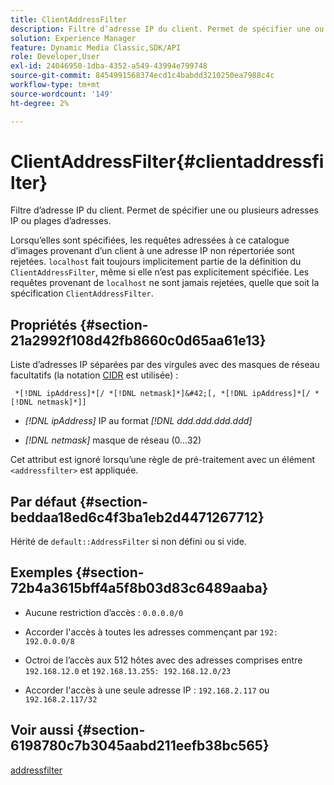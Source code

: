 ```yaml
---
title: ClientAddressFilter
description: Filtre d’adresse IP du client. Permet de spécifier une ou plusieurs adresses IP ou plages d’adresses.
solution: Experience Manager
feature: Dynamic Media Classic,SDK/API
role: Developer,User
exl-id: 24046950-1dba-4352-a549-43994e799748
source-git-commit: 8454991568374ecd1c4babdd3210250ea7988c4c
workflow-type: tm+mt
source-wordcount: '149'
ht-degree: 2%

---
```


# ClientAddressFilter{#clientaddressfilter}

Filtre d’adresse IP du client. Permet de spécifier une ou plusieurs adresses IP ou plages d’adresses.

Lorsqu’elles sont spécifiées, les requêtes adressées à ce catalogue d’images provenant d’un client à une adresse IP non répertoriée sont rejetées. `localhost` fait toujours implicitement partie de la définition du `ClientAddressFilter`, même si elle n’est pas explicitement spécifiée. Les requêtes provenant de `localhost` ne sont jamais rejetées, quelle que soit la spécification `ClientAddressFilter`.

## Propriétés {#section-21a2992f108d42fb8660c0d65aa61e13}

Liste d’adresses IP séparées par des virgules avec des masques de réseau facultatifs (la notation [CIDR](https://en.wikipedia.org/wiki/Classless_Inter-Domain_Routing#CIDR_notation) est utilisée) :

` *[!DNL ipAddress]*[/ *[!DNL netmask]*]&#42;[, *[!DNL ipAddress]*[/ *[!DNL netmask]*]]`

* *[!DNL ipAddress]* IP au format *[!DNL ddd.ddd.ddd.ddd]*

* *[!DNL netmask]* masque de réseau (0...32)

Cet attribut est ignoré lorsqu’une règle de pré-traitement avec un élément `<addressfilter>` est appliquée.

## Par défaut {#section-beddaa18ed6c4f3ba1eb2d4471267712}

Hérité de `default::AddressFilter` si non défini ou si vide.

## Exemples {#section-72b4a3615bff4a5f8b03d83c6489aaba}

* Aucune restriction d’accès : `0.0.0.0/0`
* Accorder l&#39;accès à toutes les adresses commençant par `192: 192.0.0.0/8`
* Octroi de l’accès aux 512 hôtes avec des adresses comprises entre `192.168.12.0` et `192.168.13.255: 192.168.12.0/23`

* Accorder l&#39;accès à une seule adresse IP : `192.168.2.117` ou `192.168.2.117/32`

## Voir aussi {#section-6198780c7b3045aabd211eefb38bc565}

[addressfilter](../../../../../ir-api/material-cat/image-rendering-api-ref/c-ir-material-catalog/c-ir-attributes-reference/r-ir-clientaddressfilter.md#reference-52a541cec0b0424faf263d1fb4946b5f)
